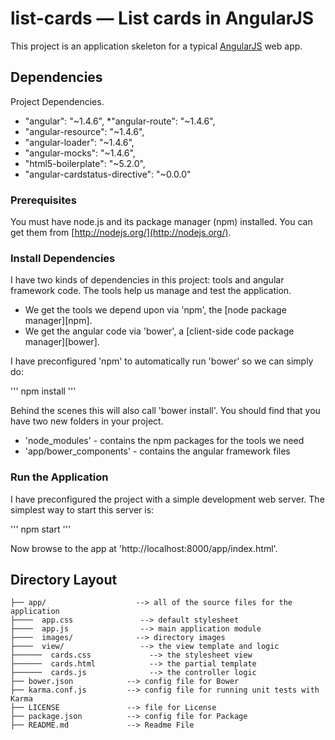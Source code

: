 # list-cards — List cards in AngularJS

This project is an application skeleton for a typical [AngularJS](http://angularjs.org/) web app.


## Dependencies
Project Dependencies.

* "angular": "~1.4.6",
*"angular-route": "~1.4.6",
* "angular-resource": "~1.4.6",
* "angular-loader": "~1.4.6",
* "angular-mocks": "~1.4.6",
* "html5-boilerplate": "~5.2.0",
* "angular-cardstatus-directive": "~0.0.0"


### Prerequisites
You must have node.js and its package manager (npm) installed.  You can get them from [http://nodejs.org/](http://nodejs.org/).


### Install Dependencies
I have two kinds of dependencies in this project: tools and angular framework code.  The tools help us manage and test the application.

* We get the tools we depend upon via 'npm', the [node package manager][npm].
* We get the angular code via 'bower', a [client-side code package manager][bower].

I have preconfigured 'npm' to automatically run 'bower' so we can simply do:

'''
npm install
'''

Behind the scenes this will also call 'bower install'.  You should find that you have two new folders in your project.

* 'node_modules' - contains the npm packages for the tools we need
* 'app/bower_components' - contains the angular framework files



### Run the Application
I have preconfigured the project with a simple development web server.  The simplest way to start this server is:

'''
npm start
'''

Now browse to the app at 'http://localhost:8000/app/index.html'.


## Directory Layout
```
├── app/                    --> all of the source files for the application
├────  app.css               --> default stylesheet
├────  app.js                --> main application module
├────  images/			    --> directory images
├────  view/                 --> the view template and logic
├──────  cards.css             --> the stylesheet view
├──────  cards.html            --> the partial template
├──────  cards.js              --> the controller logic
├── bower.json            --> config file for Bower
├── karma.conf.js         --> config file for running unit tests with Karma
├── LICENSE               --> file for License
├── package.json          --> config file for Package
├── README.md             --> Readme File

```

